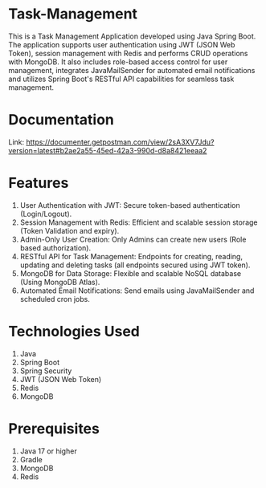# Task-Management

This is a Task Management Application developed using Java Spring Boot. The application supports user authentication using JWT (JSON Web Token), session management with Redis and performs CRUD operations with MongoDB. It also includes role-based access control for user management, integrates JavaMailSender for automated email notifications and utilizes Spring Boot's RESTful API capabilities for seamless task management.

# Documentation

Link: https://documenter.getpostman.com/view/2sA3XV7Jdu?version=latest#b2ae2a55-45ed-42a3-990d-d8a8421eeaa2

# Features

1. User Authentication with JWT: Secure token-based authentication (Login/Logout).
2. Session Management with Redis: Efficient and scalable session storage (Token Validation and expiry).
3. Admin-Only User Creation: Only Admins can create new users (Role based authorization).
4. RESTful API for Task Management: Endpoints for creating, reading, updating and deleting tasks (all endpoints secured using JWT token).
5. MongoDB for Data Storage: Flexible and scalable NoSQL database (Using MongoDB Atlas).
6. Automated Email Notifications: Send emails using JavaMailSender and scheduled cron jobs.

# Technologies Used

1. Java
2. Spring Boot
3. Spring Security
4. JWT (JSON Web Token)
5. Redis
6. MongoDB

# Prerequisites

1. Java 17 or higher
2. Gradle
3. MongoDB
4. Redis
